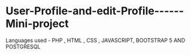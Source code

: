 # User-Profile-and-edit-Profile------Mini-project
Languages used - PHP , HTML , CSS , JAVASCRIPT, BOOTSTRAP 5 AND POSTGRESQL 
